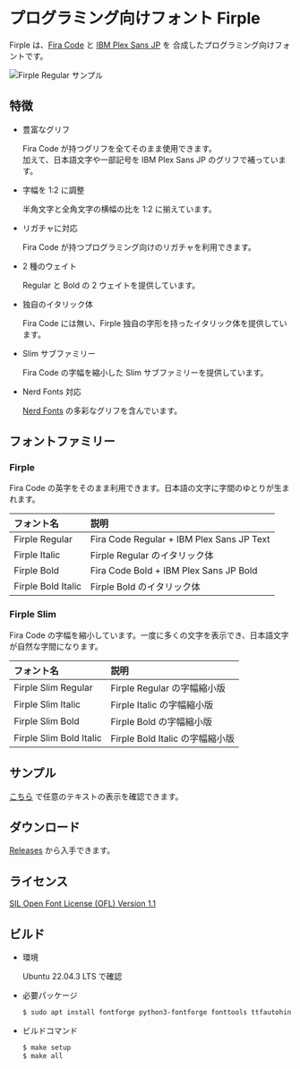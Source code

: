 # プログラミング向けフォント Firple

Firple は、[Fira Code](https://github.com/tonsky/FiraCode) と [IBM Plex Sans JP](https://github.com/IBM/plex) を
合成したプログラミング向けフォントです。

![Firple Regular サンプル](https://github.com/negset/Firple/raw/images/sample.png)

## 特徴

- 豊富なグリフ

  Fira Code が持つグリフを全てそのまま使用できます。  
  加えて、日本語文字や一部記号を IBM Plex Sans JP のグリフで補っています。

- 字幅を 1:2 に調整

  半角文字と全角文字の横幅の比を 1:2 に揃えています。

- リガチャに対応

  Fira Code が持つプログラミング向けのリガチャを利用できます。

- 2 種のウェイト

  Regular と Bold の 2 ウェイトを提供しています。

- 独自のイタリック体

  Fira Code には無い、Firple 独自の字形を持ったイタリック体を提供しています。

- Slim サブファミリー

  Fira Code の字幅を縮小した Slim サブファミリーを提供しています。

- Nerd Fonts 対応

  [Nerd Fonts](https://www.nerdfonts.com/) の多彩なグリフを含んでいます。

## フォントファミリー

### Firple

Fira Code の英字をそのまま利用できます。日本語の文字に字間のゆとりが生まれます。

|フォント名         |説明                                     |
|:------------------|:----------------------------------------|
|Firple Regular     |Fira Code Regular + IBM Plex Sans JP Text|
|Firple Italic      |Firple Regular のイタリック体            |
|Firple Bold        |Fira Code Bold + IBM Plex Sans JP Bold   |
|Firple Bold Italic |Firple Bold のイタリック体               |

### Firple Slim

Fira Code の字幅を縮小しています。一度に多くの文字を表示でき、日本語文字が自然な字間になります。

|フォント名             |説明                           |
|:----------------------|:------------------------------|
|Firple Slim Regular    |Firple Regular の字幅縮小版    |
|Firple Slim Italic     |Firple Italic の字幅縮小版     |
|Firple Slim Bold       |Firple Bold の字幅縮小版       |
|Firple Slim Bold Italic|Firple Bold Italic の字幅縮小版|

## サンプル

[こちら](https://negset.com/Firple/#sample) で任意のテキストの表示を確認できます。

## ダウンロード

[Releases](https://github.com/negset/Firple/releases) から入手できます。

## ライセンス

[SIL Open Font License (OFL) Version 1.1](https://github.com/negset/Firple/blob/master/LICENSE.txt)

## ビルド

- 環境

  Ubuntu 22.04.3 LTS で確認

- 必要パッケージ

  ```sh
  $ sudo apt install fontforge python3-fontforge fonttools ttfautohint
  ```

- ビルドコマンド

  ```sh
  $ make setup
  $ make all
  ```